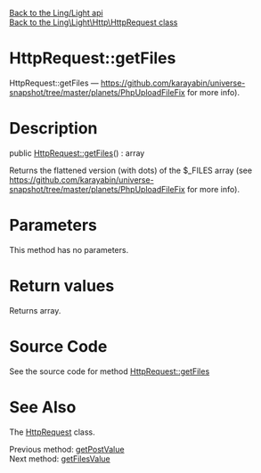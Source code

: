 [Back to the Ling/Light api](https://github.com/lingtalfi/Light/blob/master/doc/api/Ling/Light.md)<br>
[Back to the Ling\Light\Http\HttpRequest class](https://github.com/lingtalfi/Light/blob/master/doc/api/Ling/Light/Http/HttpRequest.md)


HttpRequest::getFiles
================



HttpRequest::getFiles — https://github.com/karayabin/universe-snapshot/tree/master/planets/PhpUploadFileFix for more info).




Description
================


public [HttpRequest::getFiles](https://github.com/lingtalfi/Light/blob/master/doc/api/Ling/Light/Http/HttpRequest/getFiles.md)() : array




Returns the  flattened version (with dots) of the $_FILES array (see
https://github.com/karayabin/universe-snapshot/tree/master/planets/PhpUploadFileFix for more info).




Parameters
================

This method has no parameters.


Return values
================

Returns array.








Source Code
===========
See the source code for method [HttpRequest::getFiles](https://github.com/lingtalfi/Light/blob/master/Http/HttpRequest.php#L364-L367)


See Also
================

The [HttpRequest](https://github.com/lingtalfi/Light/blob/master/doc/api/Ling/Light/Http/HttpRequest.md) class.

Previous method: [getPostValue](https://github.com/lingtalfi/Light/blob/master/doc/api/Ling/Light/Http/HttpRequest/getPostValue.md)<br>Next method: [getFilesValue](https://github.com/lingtalfi/Light/blob/master/doc/api/Ling/Light/Http/HttpRequest/getFilesValue.md)<br>

